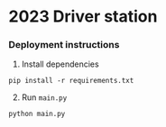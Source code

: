 # 2023 Driver station

### Deployment instructions

1. Install dependencies

```
pip install -r requirements.txt
```

2. Run `main.py`

```
python main.py
```
